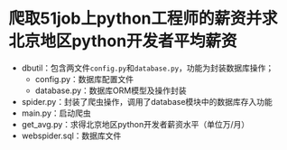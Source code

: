 # 爬取51job上python工程师的薪资并求北京地区python开发者平均薪资

+ dbutil：包含两文件`config.py`和`database.py`，功能为封装数据库操作；
  + config.py：数据库配置文件
  + database.py：数据库ORM模型及操作封装
+ spider.py：封装了爬虫操作，调用了database模块中的数据库存入功能
+ main.py：启动爬虫
+ get_avg.py：求得北京地区python开发者薪资水平（单位万/月）
+ webspider.sql：数据库文件